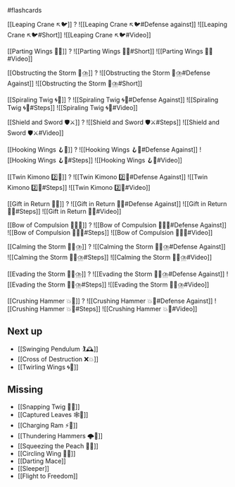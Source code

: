 #flashcards 

[[Leaping Crane ↖️🐦]]
?
![[Leaping Crane ↖️🐦#Defense against]]
![[Leaping Crane ↖️🐦#Short]]
![[Leaping Crane ↖️🐦#Video]]
<!--SR:!2025-05-15,365,251-->

[[Parting Wings 🥳🪽]]
?
![[Parting Wings 🥳🪽#Short]]
![[Parting Wings 🥳🪽#Video]]
<!--SR:!2024-08-12,26,195-->

[[Obstructing the Storm 🚧⛈️]]
?
![[Obstructing the Storm 🚧⛈️#Defense Against]]
![[Obstructing the Storm 🚧⛈️#Short]]
<!--SR:!2024-10-05,94,227-->

[[Spiraling Twig 🌀🌿]]
?
![[Spiraling Twig 🌀🌿#Defense Against]]
![[Spiraling Twig 🌀🌿#Steps]]
![[Spiraling Twig 🌀🌿#Video]]
<!--SR:!2024-08-05,61,215-->

[[Shield and Sword 🛡️⚔️]]
?
![[Shield and Sword 🛡️⚔️#Steps]]
![[Shield and Sword 🛡️⚔️#Video]]
<!--SR:!2024-08-31,52,203-->

[[Hooking Wings 🪝🪽]]
?
![[Hooking Wings 🪝🪽#Defense Against]]
![[Hooking Wings 🪝🪽#Steps]]
![[Hooking Wings 🪝🪽#Video]]
<!--SR:!2024-08-05,17,179-->

[[Twin Kimono 2️⃣👘]]
?
![[Twin Kimono 2️⃣👘#Defense Against]]
![[Twin Kimono 2️⃣👘#Steps]]
![[Twin Kimono 2️⃣👘#Video]]
<!--SR:!2024-08-06,23,199-->

[[Gift in Return 🎁🔄]]
?
![[Gift in Return 🎁🔄#Defense Against]]
![[Gift in Return 🎁🔄#Steps]]
![[Gift in Return 🎁🔄#Video]]
<!--SR:!2024-08-08,36,219-->

[[Bow of Compulsion 🙇‍♂️🔗]]
?
![[Bow of Compulsion 🙇‍♂️🔗#Defense Against]]
![[Bow of Compulsion 🙇‍♂️🔗#Steps]]
![[Bow of Compulsion 🙇‍♂️🔗#Video]]
<!--SR:!2024-08-05,6,159-->

[[Calming the Storm 🧘‍♀️⛈️]]
?
![[Calming the Storm 🧘‍♀️⛈️#Defense Against]]
![[Calming the Storm 🧘‍♀️⛈️#Steps]]
![[Calming the Storm 🧘‍♀️⛈️#Video]]
<!--SR:!2024-08-19,21,197-->

[[Evading the Storm 🏃‍♀️⛈️]]
?
![[Evading the Storm 🏃‍♀️⛈️#Defense Against]]
![[Evading the Storm 🏃‍♀️⛈️#Steps]]
![[Evading the Storm 🏃‍♀️⛈️#Video]]
<!--SR:!2024-08-08,7,204-->

[[Crushing Hammer 💥🔨]]
?
![[Crushing Hammer 💥🔨#Defense Against]]
![[Crushing Hammer 💥🔨#Steps]]
![[Crushing Hammer 💥🔨#Video]]
## Next up

- [[Swinging Pendulum 🏌🕰️]]
- [[Cross of Destruction ❌💥]]
- [[Twirling Wings 🌀🪽]]

## Missing

- [[Snapping Twig 🔄🌿]]
- [[Captured Leaves 🕸️🍃]]
- [[Charging Ram ⚡🐏]]
- [[Thundering Hammers 🌩️🔨]]
- [[Squeezing the Peach 🤲🍑]]
- [[Circling Wing 🔵🪽]]
- [[Darting Mace]]
- [[Sleeper]] 
- [[Flight to Freedom]]